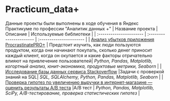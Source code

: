 # Practicum_data+
Данные проекты были выполнены в ходе обучения в Яндекс Практикуме по профессии "Аналитик данных +"
| Название проекта | Описание | Используемые библиотеки | 
| :---------------------- | :---------------------- | :---------------------- |
| [Анализ убытков приложения ProcrastinatePRO+](https://github.com/EvegeniiVoronin/practicum_data-/tree/main/Анализ%20бизнес%20показателей) | Предстоит изучить, как люди пользуются продуктом, когда они начинают покупать, сколько денег приносит каждый клиент, когда он окупается и какие факторы отричательно влияют на привлечение пользователей| *Python, Pandas, Matplotlib, когортный анализ, юнит-экономика, продуктовые метрики, Seaborn* |
| [Исследование базы данных сервиса Stackoverflow](https://github.com/EvegeniiVoronin/practicum_data-/tree/main/Исследование%20базы%20данных%20сервиса%20Stackoverflow) |Задачи с проверкой знаний на SQL| *SQL, SQLAlchemy, Python, Pandas, Matplotlib, Seaborn* |
| [Проверка гипотез по увеличению выручки в интернет-магазине — оценить результаты A/B теста](https://github.com/EvegeniiVoronin/practicum_data-/tree/main/A-B%20тест) |A/B тест | *Python, Pandas, Matplotlib, SciPy, A/B-тестирование, проверка статистических гипотез* |

